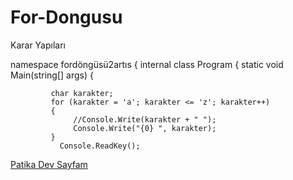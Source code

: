 # For-Dongusu
Karar Yapıları

namespace fordöngüsü2artıs
{
    internal class Program
    {
        static void Main(string[] args)
        {

             char karakter;
             for (karakter = 'a'; karakter <= 'z'; karakter++)
             {
                  //Console.Write(karakter + " "); 
                  Console.Write("{0} ", karakter);
             }
               Console.ReadKey();
            
[Patika Dev Sayfam](https://app.patika.dev/sevaalnuur)